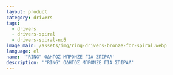 ```yaml
---
layout: product
category: drivers
tags:
  - drivers
  - drivers-spiral
  - drivers-spiral-no5
image_main: /assets/img/ring-drivers-bronze-for-spiral.webp
language: el
name: '"RING" ΟΔΗΓΟΣ ΜΠΡΟΝΖΕ ΓΙΑ ΣΠΙΡΑΛ'
description: '"RING" ΟΔΗΓΟΣ ΜΠΡΟΝΖΕ ΓΙΑ ΣΠΙΡΑΛ'
---
```

